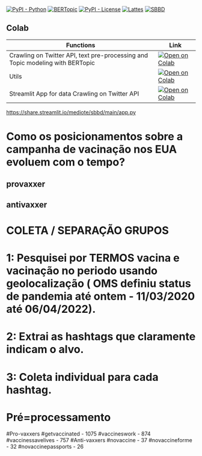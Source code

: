 [![PyPI - Python](https://img.shields.io/badge/python-v3.6+-blue.svg)](https://pypi.org/project/bertopic/)
[![BERTopic](https://img.shields.io/badge/BERtopic-v0.9%20-brightgreen)](https://github.com/MaartenGr/BERTopic)
[![PyPI - License](https://img.shields.io/badge/license-MIT-green.svg)](https://github.com/mediote/twAnalytics/blob/main/LICENSE)
[![Lattes](https://img.shields.io/badge/Lattes-CNPq-blueviolet)](http://lattes.cnpq.br/2455024624300452)
[![SBBD](https://img.shields.io/badge/SBBD-2022-green)](https://sbbd.org.br/2022/)

## Colab 

| Functions  | Link  |
|---|---|
| Crawling on Twitter API, text pre-processing and Topic modeling with BERTopic  | [![Open on Colab](https://colab.research.google.com/assets/colab-badge.svg)](https://colab.research.google.com/github/mediote/sbbd/blob/main/sbbd.ipynb)  |
| Utils  | [![Open on Colab](https://colab.research.google.com/assets/colab-badge.svg)](https://colab.research.google.com/github/mediote/sbbd/blob/main/utils.ipynb)  |
| Streamlit App for data Crawling on Twitter API  | [![Open on Colab](https://colab.research.google.com/assets/colab-badge.svg)](https://share.streamlit.io/mediote/sbbd/main/app.py)  |


https://share.streamlit.io/mediote/sbbd/main/app.py

# Como os posicionamentos sobre a campanha de vacinação nos EUA evoluem com o tempo?


## provaxxer
## antivaxxer


# COLETA / SEPARAÇÃO GRUPOS
# 1: Pesquisei por TERMOS vacina e vacinação no periodo usando geolocalização ( OMS definiu status de pandemia até ontem - 11/03/2020 até 06/04/2022).
# 2: Extrai as hashtags que claramente indicam o alvo.
# 3: Coleta individual para cada hashtag.


# Pré=processamento

#Pro-vaxxers
    #getvaccinated - 1075
    #vaccineswork - 874
    #vaccinessavelives - 757
#Anti-vaxxers
    #novaccine - 37
    #novaccineforme - 32
    #novaccinepassports - 26
